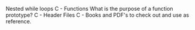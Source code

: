 Nested while loops
C - Functions
What is the purpose of a function prototype?
C - Header Files
C - Books and PDF's to check out and use as reference.
